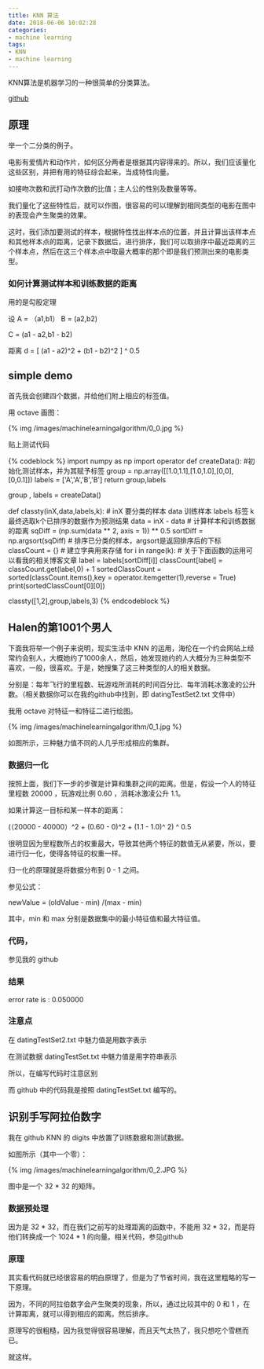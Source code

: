```yaml
---
title: KNN 算法
date: 2018-06-06 10:02:28
categories:
- machine learning
tags:
- KNN
- machine learning
---
```

KNN算法是机器学习的一种很简单的分类算法。

[github](https://github.com/benpaodewoniu/Machine-Learning-in-Action)

<!-- more -->

## 原理

举一个二分类的例子。

电影有爱情片和动作片，如何区分两者是根据其内容得来的。所以，我们应该量化这些区别，并把有用的特征综合起来，当成特性向量。

如接吻次数和武打动作次数的比值；主人公的性别及数量等等。

我们量化了这些特性后，就可以作图，很容易的可以理解到相同类型的电影在图中的表现会产生聚类的效果。

这时，我们添加要测试的样本，根据特性找出样本点的位置，并且计算出该样本点和其他样本点的距离，记录下数据后，进行排序，我们可以取排序中最近距离的三个样本点，然后在这三个样本点中取最大概率的那个即是我们预测出来的电影类型。

### 如何计算测试样本和训练数据的距离

用的是勾股定理

设 A = （a1,b1） B = (a2,b2)

C = (a1 - a2,b1 - b2)

距离 d = [ (a1 - a2)^2 + (b1 - b2)^2 ] ^ 0.5

## simple demo

首先我会创建四个数据，并给他们附上相应的标签值。

用 octave 画图：

{% img /images/machinelearningalgorithm/0_0.jpg %}

贴上测试代码

{% codeblock %}
import numpy as np
import operator
def createData():    #初始化测试样本，并为其赋予标签
    group = np.array([[1.0,1.1],[1.0,1.0],[0,0],[0,0.1]])
    labels = ['A','A','B','B']
    return group,labels

group , labels = createData()

def classty(inX,data,labels,k):  # inX 要分类的样本 data 训练样本 labels 标签 k 最终选取k个已排序的数据作为预测结果
    data     = inX - data        # 计算样本和训练数据的距离
    sqDiff   = (np.sum(data ** 2, axis = 1)) ** 0.5
    sortDiff = np.argsort(sqDiff) # 排序已分类的样本，argsort是返回排序后的下标
    classCount = {}              # 建立字典用来存储
    for i in range(k):           # 关于下面函数的运用可以看我的相关博客文章
        label = labels[sortDiff[i]]
        classCount[label] = classCount.get(label,0) + 1
    sortedClassCount = sorted(classCount.items(),key = operator.itemgetter(1),reverse = True)
    print(sortedClassCount[0][0])

classty([1,2],group,labels,3)
{% endcodeblock %}
 
## Halen的第1001个男人

下面我将举一个例子来说明，现实生活中 KNN 的运用，海伦在一个约会网站上经常约会别人，大概她约了1000余人，然后，她发现她约的人大概分为三种类型不喜欢，一般，很喜欢。于是，她搜集了这三种类型的人的相关数据。

分别是：每年飞行的里程数、玩游戏所消耗的时间百分比、每年消耗冰激凌的公升数。（相关数据你可以在我的github中找到，即 datingTestSet2.txt 文件中）

我用 octave 对特征一和特征二进行绘图。

{% img /images/machinelearningalgorithm/0_1.jpg %}

如图所示，三种魅力值不同的人几乎形成相应的集群。

### 数据归一化

按照上面，我们下一步的步骤是计算和集群之间的距离。但是，假设一个人的特征 里程数 20000 ，玩游戏比例 0.60 ，消耗冰激凌公升 1.1。

如果计算这一目标和某一样本的距离：

(（20000 - 40000）^2 + (0.60 - 0)^2 + (1.1 - 1.0)^ 2) ^ 0.5

很明显因为里程数所占的权重最大，导致其他两个特征的数值无从紧要，所以，要进行归一化，使得各特征的权重一样。

归一化的原理就是将数据分布到 0 - 1 之间。

参见公式：

newValue = (oldValue - min) /(max - min)

其中，min 和 max 分别是数据集中的最小特征值和最大特征值。

### 代码，

参见我的 github

### 结果 

error rate is : 0.050000

### 注意点

在 datingTestSet2.txt 中魅力值是用数字表示

在测试数据 datingTestSet.txt 中魅力值是用字符串表示

所以，在编写代码时注意区别

而 github 中的代码我是按照 datingTestSet.txt 编写的。

## 识别手写阿拉伯数字

我在 github KNN 的 digits 中放置了训练数据和测试数据。

如图所示（其中一个零）：

{% img /images/machinelearningalgorithm/0_2.JPG %}

图中是一个 32 * 32 的矩阵。

### 数据预处理

因为是 32 * 32，而在我们之前写的处理距离的函数中，不能用 32 * 32，而是将他们转换成一个 1024 * 1 的向量。相关代码，参见github

### 原理

其实看代码就已经很容易的明白原理了，但是为了节省时间，我在这里粗略的写一下原理。

因为，不同的阿拉伯数字会产生聚类的现象，所以，通过比较其中的 0 和 1 ，在计算距离，就可以得到相应的距离。然后排序。

原理写的很粗糙，因为我觉得很容易理解，而且天气太热了，我只想吃个雪糕而已。

就这样。





